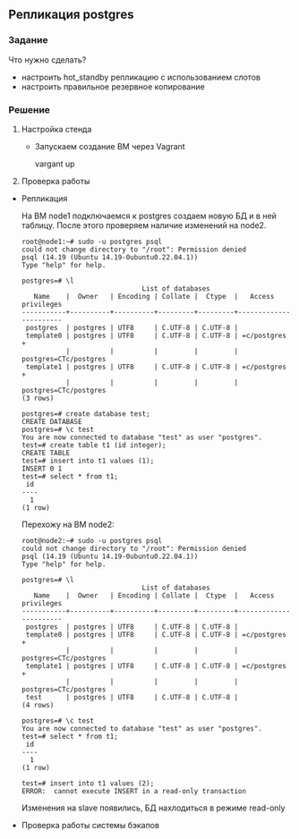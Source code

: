 ## Репликация postgres

### Задание

Что нужно сделать?

* настроить hot_standby репликацию с использованием слотов
* настроить правильное резервное копирование

### Решение

1. Настройка стенда

    - Запускаем создание ВМ через Vagrant   

        vargant up


2. Проверка работы

  * Репликация

    На ВМ node1 подключаемся к postgres создаем новую БД и в ней таблицу. После этого проверяем наличие изменений на node2.

    ```
    root@node1:~# sudo -u postgres psql
    could not change directory to "/root": Permission denied
    psql (14.19 (Ubuntu 14.19-0ubuntu0.22.04.1))
    Type "help" for help.

    postgres=# \l
                                  List of databases
       Name    |  Owner   | Encoding | Collate |  Ctype  |   Access privileges   
    -----------+----------+----------+---------+---------+-----------------------
     postgres  | postgres | UTF8     | C.UTF-8 | C.UTF-8 | 
     template0 | postgres | UTF8     | C.UTF-8 | C.UTF-8 | =c/postgres          +
               |          |          |         |         | postgres=CTc/postgres
     template1 | postgres | UTF8     | C.UTF-8 | C.UTF-8 | =c/postgres          +
               |          |          |         |         | postgres=CTc/postgres
    (3 rows)

    postgres=# create database test;
    CREATE DATABASE
    postgres=# \c test
    You are now connected to database "test" as user "postgres".
    test=# create table t1 (id integer);
    CREATE TABLE
    test=# insert into t1 values (1);
    INSERT 0 1
    test=# select * from t1;
     id 
    ----
      1
    (1 row)
    ```

    Перехожу на ВМ node2:

    ```
    root@node2:~# sudo -u postgres psql
    could not change directory to "/root": Permission denied
    psql (14.19 (Ubuntu 14.19-0ubuntu0.22.04.1))
    Type "help" for help.

    postgres=# \l
                                  List of databases
       Name    |  Owner   | Encoding | Collate |  Ctype  |   Access privileges   
    -----------+----------+----------+---------+---------+-----------------------
     postgres  | postgres | UTF8     | C.UTF-8 | C.UTF-8 | 
     template0 | postgres | UTF8     | C.UTF-8 | C.UTF-8 | =c/postgres          +
               |          |          |         |         | postgres=CTc/postgres
     template1 | postgres | UTF8     | C.UTF-8 | C.UTF-8 | =c/postgres          +
               |          |          |         |         | postgres=CTc/postgres
     test      | postgres | UTF8     | C.UTF-8 | C.UTF-8 | 
    (4 rows)

    postgres=# \c test
    You are now connected to database "test" as user "postgres".
    test=# select * from t1;
     id 
    ----
      1
    (1 row)

    test=# insert into t1 values (2);
    ERROR:  cannot execute INSERT in a read-only transaction
    ```

    Изменения на slave появились, БД нахлодиться в режиме read-only

  * Проверка работы системы бэкапов
